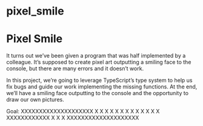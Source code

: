 # pixel_smile

# Pixel Smile

It turns out we’ve been given a program that was half implemented by a colleague. It’s supposed to create pixel art outputting a smiling face to the console, but there are many errors and it doesn’t work.

In this project, we’re going to leverage TypeScript’s type system to help us fix bugs and guide our work implementing the missing functions. At the end, we’ll have a smiling face outputting to the console and the opportunity to draw our own pictures.

Goal:
XXXXXXXXXXXXXXXXXXXX
X X
X X X X
X X
X X X X
X XXXXXXXXXXXX X
X X
XXXXXXXXXXXXXXXXXXXX
